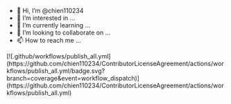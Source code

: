 - 👋 Hi, I’m @chien110234
- 👀 I’m interested in ...
- 🌱 I’m currently learning ...
- 💞️ I’m looking to collaborate on ...
- 📫 How to reach me ...

<!---
chien110234/chien110234 is a ✨ special ✨ repository because its `README.md` (this file) appears on your GitHub profile.
You can click the Preview link to take a look at your changes.
--->[![.github/workflows/publish_all.yml](https://github.com/chien110234/ContributorLicenseAgreement/actions/workflows/publish_all.yml/badge.svg?branch=coverage&event=workflow_dispatch)](https://github.com/chien110234/ContributorLicenseAgreement/actions/workflows/publish_all.yml)
